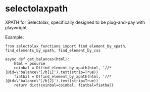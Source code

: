 # selectolaxpath
XPATH for Selectolax, specifically designed to be plug-and-pay with playwright

Example:

```
from selectolax_functions import find_element_by_xpath, find_elements_by_xpath, find_element_by_css

async def get_balances(html):
    html = psource
    coinbal = D(find_element_by_xpath(html, '//*[@id=\"balance\"]/b[1]').text(strip=True))
    fiatbal = D(find_element_by_xpath(html, '//*[@id=\"balance\"]/b[2]').text(strip=True))
    return dict(coinbal=coinbal, fiatbal=fiatbal)
```
